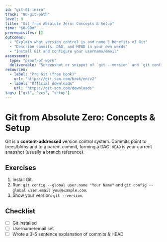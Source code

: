 ```yaml
---
id: "git-01-intro"
track: "00-git-path"
level: 0
title: "Git from Absolute Zero: Concepts & Setup"
time: "60–90m"
prerequisites: []
outcomes:
  - "Explain what version control is and name 3 benefits of Git"
  - "Describe commits, DAG, and HEAD in your own words"
  - "Install Git and configure your username/email"
assessment:
  type: "proof-of-work"
  deliverable: "Screenshot or snippet of `git --version` and `git config --list --show-origin` in your environment"
resources:
  - label: "Pro Git (free book)"
    url: "https://git-scm.com/book/en/v2"
  - label: "Official downloads"
    url: "https://git-scm.com/downloads"
tags: ["git", "vcs", "setup"]
---
```


# Git from Absolute Zero: Concepts & Setup

Git is a **content-addressed** version control system. Commits point to trees/blobs and to a parent commit, forming a DAG. `HEAD` is your current snapshot (usually a branch reference).

## Exercises

1) Install Git.
2) Run: `git config --global user.name "Your Name"` and `git config --global user.email you@example.com`.
3) Show your version: `git --version`.

## Checklist

- [ ] Git installed
- [ ] Username/email set
- [ ] Wrote a 3–5 sentence explanation of commits & HEAD